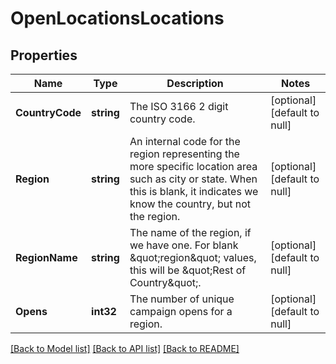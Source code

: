 # OpenLocationsLocations

## Properties
Name | Type | Description | Notes
------------ | ------------- | ------------- | -------------
**CountryCode** | **string** | The ISO 3166 2 digit country code. | [optional] [default to null]
**Region** | **string** | An internal code for the region representing the more specific location area such as city or state. When this is blank, it indicates we know the country, but not the region. | [optional] [default to null]
**RegionName** | **string** | The name of the region, if we have one. For blank \&quot;region\&quot; values, this will be \&quot;Rest of Country\&quot;. | [optional] [default to null]
**Opens** | **int32** | The number of unique campaign opens for a region. | [optional] [default to null]

[[Back to Model list]](../README.md#documentation-for-models) [[Back to API list]](../README.md#documentation-for-api-endpoints) [[Back to README]](../README.md)


